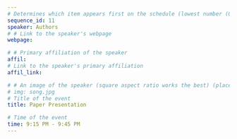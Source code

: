 ```yaml
---
# Determines which item appears first on the schedule (lowest number (0) appears first)
sequence_id: 11
speaker: Authors
# # Link to the speaker's webpage
webpage: 

# # Primary affiliation of the speaker
affil: 
# Link to the speaker's primary affiliation
affil_link: 

# # An image of the speaker (square aspect ratio works the best) (place in the `assets/img/speakers` directory)
# img: song.jpg
# Title of the event
title: Paper Presentation

# Time of the event
time: 9:15 PM - 9:45 PM 
---
```


